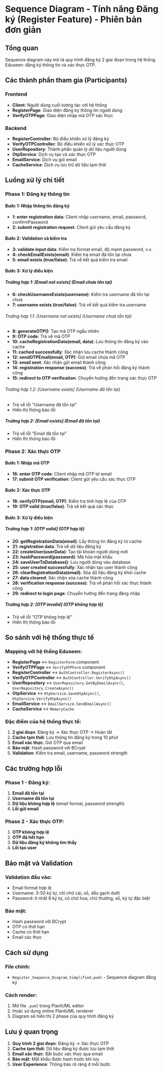 # Sequence Diagram - Tính năng Đăng ký (Register Feature) - Phiên bản đơn giản

## Tổng quan
Sequence diagram này mô tả quy trình đăng ký 2 giai đoạn trong hệ thống Eduseen: đăng ký thông tin và xác thực OTP.

## Các thành phần tham gia (Participants)

### Frontend
- **Client**: Người dùng cuối tương tác với hệ thống
- **RegisterPage**: Giao diện đăng ký thông tin người dùng
- **VerifyOTPPage**: Giao diện nhập mã OTP xác thực

### Backend
- **RegisterController**: Bộ điều khiển xử lý đăng ký
- **VerifyOTPController**: Bộ điều khiển xử lý xác thực OTP
- **UserRepository**: Thành phần quản lý dữ liệu người dùng
- **OtpService**: Dịch vụ tạo và xác thực OTP
- **EmailService**: Dịch vụ gửi email
- **CacheService**: Dịch vụ lưu trữ dữ liệu tạm thời

## Luồng xử lý chi tiết

### Phase 1: Đăng ký thông tin

#### Bước 1: Nhập thông tin đăng ký
- **1: enter registration data**: Client nhập username, email, password, confirmPassword
- **2: submit registration request**: Client gửi yêu cầu đăng ký

#### Bước 2: Validation và kiểm tra
- **3: validate input data**: Kiểm tra format email, độ mạnh password, v.v.
- **4: checkEmailExists(email)**: Kiểm tra email đã tồn tại chưa
- **5: email exists (true/false)**: Trả về kết quả kiểm tra email

#### Bước 3: Xử lý điều kiện

##### Trường hợp 1: [Email not exists] (Email chưa tồn tại)
- **6: checkUsernameExists(username)**: Kiểm tra username đã tồn tại chưa
- **7: username exists (true/false)**: Trả về kết quả kiểm tra username

###### Trường hợp 1.1: [Username not exists] (Username chưa tồn tại)
- **8: generateOTP()**: Tạo mã OTP ngẫu nhiên
- **9: OTP code**: Trả về mã OTP
- **10: cacheRegistrationData(email, data)**: Lưu thông tin đăng ký vào cache
- **11: cached successfully**: Xác nhận lưu cache thành công
- **12: sendOTPEmail(email, OTP)**: Gửi email chứa mã OTP
- **13: email sent**: Xác nhận gửi email thành công
- **14: registration response (success)**: Trả về phản hồi đăng ký thành công
- **15: redirect to OTP verification**: Chuyển hướng đến trang xác thực OTP

###### Trường hợp 1.2: [Username exists] (Username đã tồn tại)
- Trả về lỗi "Username đã tồn tại"
- Hiển thị thông báo lỗi

##### Trường hợp 2: [Email exists] (Email đã tồn tại)
- Trả về lỗi "Email đã tồn tại"
- Hiển thị thông báo lỗi

### Phase 2: Xác thực OTP

#### Bước 1: Nhập mã OTP
- **16: enter OTP code**: Client nhập mã OTP từ email
- **17: submit OTP verification**: Client gửi yêu cầu xác thực OTP

#### Bước 2: Xác thực OTP
- **18: verifyOTP(email, OTP)**: Kiểm tra tính hợp lệ của OTP
- **19: OTP valid (true/false)**: Trả về kết quả xác thực

#### Bước 3: Xử lý điều kiện

##### Trường hợp 1: [OTP valid] (OTP hợp lệ)
- **20: getRegistrationData(email)**: Lấy thông tin đăng ký từ cache
- **21: registration data**: Trả về dữ liệu đăng ký
- **22: createUser(userData)**: Tạo tài khoản người dùng mới
- **23: hashPassword(password)**: Mã hóa mật khẩu
- **24: saveUserToDatabase()**: Lưu người dùng vào database
- **25: user created successfully**: Xác nhận tạo user thành công
- **26: clearRegistrationData(email)**: Xóa dữ liệu đăng ký khỏi cache
- **27: data cleared**: Xác nhận xóa cache thành công
- **28: verification response (success)**: Trả về phản hồi xác thực thành công
- **29: redirect to login page**: Chuyển hướng đến trang đăng nhập

##### Trường hợp 2: [OTP invalid] (OTP không hợp lệ)
- Trả về lỗi "OTP không hợp lệ"
- Hiển thị thông báo lỗi

## So sánh với hệ thống thực tế

### Mapping với hệ thống Eduseen:
- **RegisterPage** ↔ `RegisterForm` component
- **VerifyOTPPage** ↔ `VerifyOTPForm` component
- **RegisterController** ↔ `AuthController.RegisterAsync()`
- **VerifyOTPController** ↔ `AuthController.VerifyOtpAsync()`
- **UserRepository** ↔ `UserRepository.GetByEmailAsync()`, `UserRepository.CreateAsync()`
- **OtpService** ↔ `OtpService.SaveOtpAsync()`, `OtpService.VerifyOtpAsync()`
- **EmailService** ↔ `EmailService.SendEmailAsync()`
- **CacheService** ↔ `MemoryCache`

### Đặc điểm của hệ thống thực tế:
1. **2 giai đoạn**: Đăng ký → Xác thực OTP → Hoàn tất
2. **Cache tạm thời**: Lưu thông tin đăng ký trong 10 phút
3. **Email xác thực**: Gửi OTP qua email
4. **Bảo mật**: Hash password với BCrypt
5. **Validation**: Kiểm tra email, username, password strength

## Các trường hợp lỗi

### Phase 1 - Đăng ký:
1. **Email đã tồn tại**
2. **Username đã tồn tại**
3. **Dữ liệu không hợp lệ** (email format, password strength)
4. **Lỗi gửi email**

### Phase 2 - Xác thực OTP:
1. **OTP không hợp lệ**
2. **OTP đã hết hạn**
3. **Dữ liệu đăng ký không tìm thấy**
4. **Lỗi tạo user**

## Bảo mật và Validation

### Validation đầu vào:
- Email format hợp lệ
- Username: 3-50 ký tự, chỉ chữ cái, số, dấu gạch dưới
- Password: ít nhất 8 ký tự, có chữ hoa, chữ thường, số, ký tự đặc biệt

### Bảo mật:
- Hash password với BCrypt
- OTP có thời hạn
- Cache có thời hạn
- Email xác thực

## Cách sử dụng

### File chính:
- `Register_Sequence_Diagram_Simplified.puml` - Sequence diagram đăng ký

### Cách render:
1. Mở file `.puml` trong PlantUML editor
2. Hoặc sử dụng online PlantUML renderer
3. Diagram sẽ hiển thị 2 phase của quy trình đăng ký

## Lưu ý quan trọng

1. **Quy trình 2 giai đoạn**: Đăng ký → Xác thực OTP
2. **Cache tạm thời**: Dữ liệu đăng ký được lưu tạm thời
3. **Email xác thực**: Bắt buộc xác thực qua email
4. **Bảo mật**: Mật khẩu được hash trước khi lưu
5. **User Experience**: Thông báo rõ ràng ở mỗi bước 